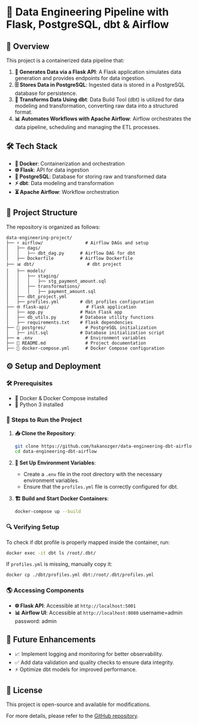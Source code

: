 # 🚀 Data Engineering Pipeline with Flask, PostgreSQL, dbt & Airflow

## 📌 Overview

This project is a containerized data pipeline that:

1. **📡 Generates Data via a Flask API**: A Flask application simulates data generation and provides endpoints for data ingestion.
2. **🗄️ Stores Data in PostgreSQL**: Ingested data is stored in a PostgreSQL database for persistence.
3. **🔄 Transforms Data Using dbt**: Data Build Tool (dbt) is utilized for data modeling and transformation, converting raw data into a structured format.
4. **📊 Automates Workflows with Apache Airflow**: Airflow orchestrates the data pipeline, scheduling and managing the ETL processes.

## 🛠️ Tech Stack

- **🐳 Docker**: Containerization and orchestration
- **🌐 Flask**: API for data ingestion
- **🐘 PostgreSQL**: Database for storing raw and transformed data
- **⚡ dbt**: Data modeling and transformation
- **⏳ Apache Airflow**: Workflow orchestration

## 📂 Project Structure

The repository is organized as follows:

```
data-engineering-project/
├── ⚡ airflow/                # Airflow DAGs and setup
│   ├── dags/
│   │   ├── dbt_dag.py      # Airflow DAG for dbt
│   ├── Dockerfile          # Airflow Dockerfile
├── 📊 dbt/                    # dbt project
│   ├── models/
│   │   ├── staging/
│   │   │   ├── stg_payment_amount.sql
│   │   ├── transformations/
│   │   │   ├── payment_amount.sql
│   ├── dbt_project.yml
│   ├── profiles.yml        # dbt profiles configuration
├── 🌐 flask-api/              # Flask application
│   ├── app.py              # Main Flask app
│   ├── db_utils.py         # Database utility functions
│   ├── requirements.txt    # Flask dependencies
├── 🐘 postgres/               # PostgreSQL initialization
│   ├── init.sql            # Database initialization script
├── ⚙️ .env                    # Environment variables
├── 📖 README.md               # Project documentation
├── 🐳 docker-compose.yml      # Docker Compose configuration
```

## ⚙️ Setup and Deployment

### 🛠️ Prerequisites

- 🐳 Docker & Docker Compose installed
- 🐍 Python 3 installed

### 🚀 Steps to Run the Project

1. **📥 Clone the Repository**:
   ```bash
   git clone https://github.com/hakanozger/data-engineering-dbt-airflow.git
   cd data-engineering-dbt-airflow
   ```

2. **📝 Set Up Environment Variables**:
   - Create a `.env` file in the root directory with the necessary environment variables.
   - Ensure that the `profiles.yml` file is correctly configured for dbt.

3. **🏗️ Build and Start Docker Containers**:
   ```bash
   docker-compose up --build
   ```

### 🔍 Verifying Setup
To check if dbt profile is properly mapped inside the container, run:
```sh
docker exec -it dbt ls /root/.dbt/
```
If `profiles.yml` is missing, manually copy it:
```sh
docker cp ./dbt/profiles.yml dbt:/root/.dbt/profiles.yml
```

### 🌎 Accessing Components

- **🌐 Flask API**: Accessible at `http://localhost:5001`
- **📊 Airflow UI**: Accessible at `http://localhost:8080` username=admin password: admin

## 🚀 Future Enhancements

- 📈 Implement logging and monitoring for better observability.
- ✅ Add data validation and quality checks to ensure data integrity.
- ⚡ Optimize dbt models for improved performance.

## 📜 License

This project is open-source and available for modifications.

For more details, please refer to the [GitHub repository](https://github.com/hakanozger/data-engineering-dbt-airflow).
